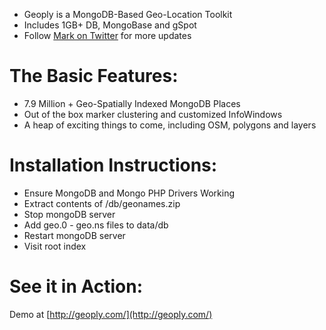 * Geoply is a MongoDB-Based Geo-Location Toolkit
* Includes 1GB+ DB, MongoBase and gSpot
* Follow [Mark on Twitter](http://twitter.com/m_smalley) for more updates

# The Basic Features:
* 7.9 Million + Geo-Spatially Indexed MongoDB Places
* Out of the box marker clustering and customized InfoWindows
* A heap of exciting things to come, including OSM, polygons and layers

# Installation Instructions:
* Ensure MongoDB and Mongo PHP Drivers Working
* Extract contents of /db/geonames.zip
* Stop mongoDB server
* Add geo.0 - geo.ns files to data/db
* Restart mongoDB server
* Visit root index

# See it in Action:
Demo at [http://geoply.com/](http://geoply.com/)